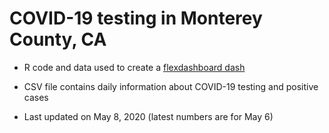 # COVID-19 testing in Monterey County, CA

* R code and data used to create a [flexdashboard dash](https://www.jackjleescience.com/dataviz/covid19_mry.html)

* CSV file contains daily information about COVID-19 testing and positive cases

* Last updated on May 8, 2020 (latest numbers are for May 6)
